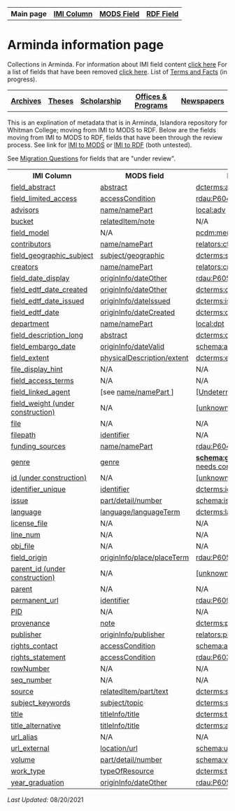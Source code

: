 <!DOCTYPE html>
<html>
<head>

</head>
<body>

<table style="width:100%">
  <tr>
    <th>Main page</th>
	<th><a href="IMI.md">IMI Column</a></th>
    <th><a href="MODS.md">MODS Field</a></th>
    <th><a href="RDF.md">RDF Field</a></th>
  </tr>
<table>

 <h1>Arminda information page</h1> 
  
<p>Collections in Arminda. For information about IMI field content <a href="imi.field.content.md">click here</a> For a list of fields that have been removed <a href="fields.removed.md">click here</a>. List of <a href="Islandora.8.terms.md">Terms and Facts</a> (in progress).</p>
   <tr>
    <th><a href="Archives.md">Archives</a></th>
	<th><a href="Theses.md">Theses</a></th>
    <th><a href="scholarship.md">Scholarship</a></th>
    <th><a href="Offices&Programs.md">Offices & Programs</a></th>
	<th><a href="Newspapers.md">Newspapers</a></th>
  </tr>
 </table>
  
</table>
<p>This is an explination of metadata that is in Arminda, Islandora repository for Whitman College; moving from IMI to MODS to RDF. Below are the fields moving from IMI to MODS to RDF, fields that have been through the review process. See link for  <a href="IMItoMODS.md">IMI to MODS</a> or <a href="IMItoRDF.md">IMI to RDF</a> (both untested).</p> 
<p>See <a href="migration questions.md">Migration Questions</a> for fields that are "under review".</p>
<table>
  <tr>
    <th>IMI Column</th>
    <th>MODS field</th>
    <th>RDF field</th>
  </tr>
  <tr>
    <td><a href="abstract.md" class ="magic-button" title="ARMINDA Use: A summary of the resource, primarily used with scholarship objects">field_abstract</a></td>
    <td><a href="mods.abstract.md" class ="magic-button" title="Definition: A summary of the content of the resource" >abstract</a></td>
    <td><a href="rdf.abstract.md" class ="magic-button" title="Definition: A summary of the resource">dcterms:abstract </a></td>
  </tr>
   <tr>
    <td><a href="access_condition.md" class ="magic-button" title="ARMINDA Use: Field that indicates item may be accessed by only current Whitman affiliates (netID holders)" >field_limited_access</a></td>
    <td><a href="mods.access_condition.md" class ="magic-button" title="Definition: Information about restrictions imposed on access to a resource.">accessCondition</a></td>
    <td><a href="rdf.rdau.p60496.md" class ="magic-button" title="Definition: Relates a resource to limitations placed on access to a resource">rdau:P60496</a></td>
  </tr>
   <tr>
    <td><a href="advisor.md" class ="magic-button" title="ARMINDA Use: A person under whose supervision a student develops and/or presents an academic paper or project, including theses and capstone projects.">advisors</a></td>
    <td><a href="mods.name.md" class ="magic-button" title="Definition: The name of a person, organization, or event (conference, meeting, etc.) associated in some way with the resource ">name/namePart</a></td>
    <td><a href="rdf.field_linked_agent.md" class ="magic-button" title="Definition: Generic Advisor term.">local:adv</a></td>
  </tr>
  <tr>
    <td><a href="imi.bucket.md" class ="magic-button" title="ARMINDA Use: BePress inherited field which indicated the collection --bucket-- an item is associated with">bucket</a></td>
    <td><a href="mods.relateditem_note.md" class ="magic-button" title="Definition: Information that identifies other resources related to the one being described">relatedItem/note</a></td>
    <td>N/A</td>
  </tr>
  <tr>
    <td><a href="cmodel.md" class ="magic-button" title="Tells what content model the file is -- audio, image.etc;  tells what type of file for Islandora to expect. ">field_model</a></td>
    <td>N/A</td>
    <td><a href="rdf.pcdm_memberOf.md" class ="magic-button" title="Definition: Links from an Object or Collection to a containing Object or Collection.">pcdm:memberOf</a></td>
  </tr>
  <tr>
    <td><a href="contributors.md" class ="magic-button" title="identifies the entity or entities that made contributions to the creation of the resource but whose contributions are secondary to any person or organization specified in the creator(s) field. ">contributors</a></td>
    <td><a href="mods.name.md" class ="magic-button" title="Definition: The name of a person, organization, or event (conference, meeting, etc.) associated in some way with the resource">name/namePart</a></td>
    <td><a href="rdf.field_linked_agent.md" class ="magic-button" title="identifies the entity or entities that made contributions to the creation of the resource but whose contributions are secondary to any person or organization specified in the creator(s) field. ">relators:ctb</a></td>
  </tr>
  <tr>
    <td><a href="coverage_spatial.md" class ="magic-button" title="ARMINDA Use: Geographic subject headings">field_geographic_subject</a></td>
    <td><a href="mods.subject_geographic.md" class ="magic-button" title="Definition: A term or phrase representing the primary topic(s) on which a work is focused">subject/geographic</a></td>
    <td><a href="rdf.dcterms_spatial.md" class ="magic-button" title="Definition: Spatial characteristics of the resource.">dcterms:spatial</a></td>
  </tr>
   <tr>
    <td><a href="creators.md" class ="magic-button" title="ARMINDA Use: identifies the entity/entities primarily responsible for making the resource">creators</a></td>
    <td><a href="mods.name.md" class ="magic-button" title="Definition: The name of a person, organization, or event (conference, meeting, etc.) associated in some way with the resource">name/namePart</a></td>
    <td><a href="rdf.field_linked_agent.md" class ="magic-button" title="Definition: identifies the entity/entities primarily responsible for making the resource ">relators:cre</a></td>
  </tr>
    <tr>
		<td><a href="date.display.md" class ="magic-button" title="ARMINDA Use: Date of creation or publication of original object in human readable format for public viewing">field_date_display</a></td>
		<td><a href="mods.originInfo_dateOther.md" class ="magic-button" title="Definition: Information about the origin of the resource, including place of origin or publication, publisher/originator, and dates associated with the resource.">originInfo/dateOther</a></td>
		<td><a href="rdf.rdau.p60527.md" class ="magic-button" title="Definition: Relates a resource to a timespan that is the earliest associated with a resource">rdau:P60527</a></td>
  </tr>
   <tr>
    <td><a href="date.encoded.md" class ="magic-button" title="ARMINDA Use: Encoded date of creation or publication of the original object with qualifiers and date ranges when applicable">field_edtf_date_created</a></td>
		<td><a href="mods.originInfo_dateOther.md" class ="magic-button" title="Definition: Information about the origin of the resource, including place of origin or publication, publisher/originator, and dates associated with the resource.">originInfo/dateOther</a></td>
    <td><a href="rdf.dcterms.created.md" class ="magic-button" title="Definition: Date of creation of the resource. ">dcterms:created</a></td>
  </tr>  
   <tr>
		<td><a href="date_issued.md" class ="magic-button" title="ARMINDA Use: Issue date of the newspaper">field_edtf_date_issued</a></td>
		<td><a href="mods.originInfo_dateIssued.md" class ="magic-button" title="Definition: Information about the origin of the resource, including place of origin or publication, publisher/originator, and dates associated with the resource.">originInfo/dateIssued</a></td>
		<td><a href="rdf.dcterms.issued.md" class ="magic-button" title="Definition: Date of formal issuance of the resource.">dcterms:issued</a></td>
  </tr>
  <tr>
    <td><a href="date.sort.md" class ="magic-button" title="ARMINDA Use: Encoded date of creation or publication of the original object that strips out qualifiers and date ranges to allow us to sort on date in ARMINDA">field_edtf_date</a></td>
    <td><a href="mods.originInfo.dateCreated.md" class ="magic-button" title="Definition: Information about the origin of the resource, including place of origin or publication, publisher/originator, and dates associated with the resource.">originInfo/dateCreated</a></td>
    <td><a href="rdf.dcterms.date.md" class ="magic-button" title="Definition: A point or period of time associated with an event in the lifecycle of the resource.">dcterms:date</a></td>
  </tr>
  <tr>
    <td><a href="department.md" class ="magic-button" title="ARMINDA Use: College division in which the item is categorized">department</a></td>
    <td><a href="mods.name.md" class ="magic-button" title="Definition: The name of a person, organization, or event (conference, meeting, etc.) associated in some way with the resource">name/namePart</a></td>
    <td><a href="rdf.field_linked_agent.md" class ="magic-button" title="Definition: College division in which the item is categorized">local:dpt</a></td>
  </tr>
  <tr>
    <td><a href="description.md" class ="magic-button" title="Definition: An account of the resource, primarily used for archival objects">field_description_long</a></td>
    <td><a href="mods.abstract.md" class ="magic-button" title="Definition: A summary of the content of the resource">abstract</a></td>
    <td><a href="rdf.dcterms.description.md" class ="magic-button" title="An account of the resource.">dcterms:description</a></td>
  </tr>
  <tr>
    <td><a href="embargo_date.md" class ="magic-button" title="ARMINDA Use:Date when item is released for public viewing.">field_embargo_date</a></td>
    <td><a href="mods.originInfo_dateValid.md" class ="magic-button" title="Information about the origin of the resource, including place of origin or publication, publisher/originator, and dates associated with the resource. ">originInfo/dateValid</a></td>
    <td><a href="rdf.schema.availabilityStarts.md" class ="magic-button" title="Definition: The beginning of the availability of the product or service included in the offer.">schema:avalibilityStarts</a></td>
  </tr>
  <tr>
    <td><a href="field_extent.md" class ="magic-button" title="ARMINDA Use:Statement of the physical size or duration of the object, such as dimensions, number of items, pages, or running time.">field_extent</a></td>
    <td><a href="mods.physicalDescription.extent.md" class ="magic-button" title="Definition: Describes the physical characteristics of the resource.">physicalDescription/extent</a></td>
    <td><a href="rdf.dcterms.extent.md" class ="magic-button" title="Definition: The size or duration of the resource.">dcterms:extent</a></td>
  </tr>
  <tr>
	<td><a href="file_display_hint.md" class ="magic-button" title="Terms that will change how this resource is displayed">file_display_hint</a></td>
	<td>N/A</td>
	<td>N/A</td>
  </tr>
    <tr>
	<td><a href="field_access_terms.md" class ="magic-button" title="“Terms used to limit, restrict or coordinate access” - Islandora 8">field_access_terms</a></td>
	<td>N/A</td>
	<td class ="magic-button" title="[This I8 field will not be  mapped to RDF as it reproduces information in IMI/access_condition]">N/A</td>
  </tr>
  <tr>
    <td><a href="field_linked_agent.md" class ="magic-button" title="[definition]">field_linked_agent</a></td>
    <td>[see <a href=""mods.name.namePart>name/namePart </a>]</td>
    <td><a href="a href="rdf.field_linked_agent.md" class ="magic-button" title="[definition]">[Undetermined]</a></td>
  </tr>
  <tr>
	<td><a href="field_weight.md" class ="magic-button" title="[definition]">field_weight (under construction)</a></td>
	<td>N/A</td>
	<td><a href="" class ="magic-button" title="[definition]">[unknown]</a></td>
  </tr>
  <tr>
	<td><a href="file.md" class ="magic-button" title="Values contain field location of fields that are used to create Drupal Media">file </a></td>
	<td>N/A</td>
	<td>N/A</td>
  </tr>
    <tr>
    <td><a href="filepath.md" class ="magic-button" title="ARMINDA Use: Used in ARMIDNA as the filename of object; often times includes in ingest path for field - filename is in path  -- a place holder field that keeps track of where items are, and helps us distinguish between individual objects along with unique_identifier)">filepath</a></td>
    <td><a href="identifier.md" class ="magic-button" title="Definition: Contains a unique standard number or code that distinctively identifies a resource. ">identifier</a></td>
    <td>N/A</td>
  </tr>
    <tr>
    <td><a href="funding_sources.md" class ="magic-button" title="ARMINDA Use:Indicates institution or program that helped to fund research project">funding_sources</a></td>
    <td><a href="mods.name.md" class ="magic-button" title="Definition: The name of a person, organization, or event (conference, meeting, etc.) associated in some way with the resource">name/namePart</a></td>
    <td><a href="rdf.rdau.p60451.md" class ="magic-button" title="Definition: Relates a resource to an agent who sponsors some aspect of a resource.">rdau:P60451</a></td>
  </tr>
  <tr>
    <td><a href="genre.md" class ="magic-button" title="ARMINDA Use: A more detailed sub-type refining the broader Work Type element; provides a specific characterization of the nature or style of the original content source">genre</a></td>
    <td><a href="mods.genre.md" class ="magic-button" title="Definition: A term or terms that designate a category characterizing a particular style, form, or content, such as artistic, musical, literary composition, etc.">genre</a></td>
    <td><a href="rdf.schema.genre.md" class ="magic-button" title="Definition: Genre of the creative work, broadcast channel or group."><b>schema:genre</b> I8 mapping needs correcting</a></td>
  </tr>
  <tr>
	<td><a href="id.md" class ="magic-button" title="[definition]">id (under construction)</a></td>
	<td>N/A</td>
	<td><a href="" class ="magic-button" title="[definition]">[unknown]</a></td>
  </tr>
     <tr>
    <td><a href="identifier.unique.md" class ="magic-button" title="ARMINDA Use: Character string or number that clearly and uniquely identifies a digital object or resource. This field ensures that individual digital objects can be accessed, managed, stored, recalled, and used reliably.">identifier_unique</a></td>
    <td><a href="mods.identifier.md" class ="magic-button" title="Definition: Contains a unique standard number or code that distinctively identifies a resource.">identifier</a></td>
    <td><a href="rdf.dcterms.identifier.md" class ="magic-button" title="Definition: An unambiguous reference to the resource within a given context.">dcterms:identifier</a></td>
  </tr>
  <tr>
    <td><a href="issue_num.md" class ="magic-button" title="ARMINDA Use: Indicate issue number sequential order of volume">issue</a></td>
    <td><a href="mods.part.detail.number.md" class ="magic-button" title="Definition: Numbering and type of designation of the part in relation to the host/parent">part/detail/number</a></td>
    <td><a href="rdf.schema.issueNumber.md" class ="magic-button" title="Definition : Identifies the issue of publication; for example, "iii" or "2".">schema:issueNumber</a></td>
  </tr>
   <tr>
    <td><a href="language.md" class ="magic-button" title="ARMINDA Use:  the non-English language of the source content being described : applies to textual or spoken word (linguistic) content).">language</a></td>
    <td><a href="mods.language.languageTerm.md" class ="magic-button" title="Definition: A designation of the language in which the content of a resource is expressed.">language/languageTerm</a></td>
    <td><a href="rdf.dcterms.language.md" class ="magic-button" title="Definition: A language of the resource">dcterms:language</a></td>
  </tr>
  <tr>
    <td><a href="license_file.md" class ="magic-button" title="ARMINDA Use: Field used for ingest into ARMINDA. ">license_file</a></td>
    <td>N/A</td>
    <td>N/A</td>
  </tr>
  <tr>
    <td><a href="line_num.md" class ="magic-button" title="ARMINDA Use: The line_number is the CSV line number that the IMI module needs in order to keep the CSV in order.">line_num</a></td>
    <td>N/A</td>
    <td>N/A</td>
  </tr> 
   <tr>
    <td><a href="obj_file.md" class ="magic-button" title="ARMINDA Use: Tells where the file is when item is uploaded to Islandora">obj_file</a></td>
    <td>N/A</td>
    <td>N/A</td>
  </tr>  
   <tr>
    <td><a href="origin.md" class ="magic-button" title="ARMINDA Use: Provides place names associated with the creation or issuance of a resource. ">field_origin</a></td>
    <td><a href="mods.originInfo_place_placeTerm.md" class ="magic-button" title="Definition: Information about the origin of the resource, including place of origin or publication, publisher/originator, and dates associated with the resource.">originInfo/place/placeTerm</a></td>
    <td><a href="rdf.rdau.p60523.md" class ="magic-button" title="Definition: Relates a resource to a place from which a resource originate">rdau:P60523</a></td>
  </tr>
  <tr>
	<td><a href="parent.id.md" class ="magic-button" title="[definition]">parent_id (under construction)</a></td>
	<td>N/A</td>
	<td><a href="" class ="magic-button" title="[definition]">[unknown]</a></td>
  </tr>
  <tr>
    <td><a href="parent.md" class ="magic-button" title="ARMINDA Use: Tells  Islandora 7l the hierarchy of where an object lives ">parent</a></td>
    <td>N/A</td>
    <td>N/A</td>
  </tr>
   <tr>
    <td><a href="permanent_url.md" class ="magic-button" title="ARMINDA Use: Unique uri (uniform resource identifier) to the item">permanent_url</a></td>
    <td><a href="mods.identifier.md" class ="magic-button" title="Definition: Contains a unique standard number or code that distinctively identifies a resource.">identifier</a></td>
    <td><a href="rdf.rdau.p60919.md" class ="magic-button" title="Definition: Relates a resource to an appellation of resource that consists of a code, number, or other string, usually independent of natural language and social naming conventions, used to identify a resource">rdau:P60919</a></td>
  </tr>
  <tr>
    <td><a href="pid.md" class ="magic-button" title="ARMINDA Use: Persistent Identifier that is generated sequentially, and is  a unique identifier for Islandora 7">PID</a></td>
    <td>N/A</td>
    <td>N/A</td>
  </tr>
   <tr>
    <td><a href="provenance.md" class ="magic-button" title="ARMINDA Use:Contains provenance information about the object: [currently] donor information and/or when and how the object was acquired by Whitman College.">provenance</a></td>
    <td><a href="mods.note.md" class ="magic-button" title="Definition: General textual information relating to a resource.">note</a></td>
    <td><a href="rdf.dcterms.provenance.md" class ="magic-button" title="Definition: A statement of any changes in ownership and custody of the resource since its creation that are significant for its authenticity, integrity, and interpretation.">dcterms:provenance</a></td>
	</tr>
   <tr>
    <td><a href="publisher.md" class ="magic-button" title="ARMINDA Use: the name of the entity that published, printed, distributed, released, issued, or produced the resource.  This may be a formal publisher, or for unpublished materials, a university department or other corporate entity.">publisher</a></td>
    <td><a href="mods.originInfo_publisher.md" class ="magic-button" title="Definition: Information about the origin of the resource, including place of origin or publication, publisher/originator, and dates associated with the resource.">originInfo/publisher</a></td>
    <td><a href="rdf.field_linked_agent.md" class ="magic-button" title="Definition: A person or organization responsible for publishing, releasing, or issuing a resource. ">relators:pbl</a></td>
  </tr> 
   <tr>
    <td><a href="rights_contact.md" class ="magic-button" title="ARMINDA Use: HTML link to ARMINDA page linking to contact information for use by end users who wish to pursue required permissions for publication, dissemination, etc">rights_contact</a></td>
    <td><a href="mods.access_condition.md" class ="magic-button" title="Definition: Information about restrictions imposed on access to a resource.">accessCondition</a></td>
    <td><a href="rdf.schema.accessibilityControl.md" class ="magic-button" title="Definition: Identifies input methods that are sufficient to fully control the described resource (WebSchemas wiki lists possible values).">schema:accessibilityControl</a></td>
  </tr>
    <td><a href="rights_statement.md" class ="magic-button" title="ARMINDA Use: URL that indicates copyright and/or creative commons status supplemented with optional explanatory text. Can include free-text explanation of rights.">rights_statement</a></td>
    <td><a href="mods.access_condition.md" class ="magic-button" title="Definition: Information about restrictions imposed on access to a resource.">accessCondition</a></td>
    <td><a href="rdf.rdau.P60339.md" class ="magic-button" title="Definition: Relates a resource to a statement relating to anidentification or function of any agents responsible for the creation of, or who contributes to a realization of, the intellectual or artistic content of a resource.">rdau:P60339</a></td>
  </tr>
  <tr>
    <td><a href="rowNumber.md" class ="magic-button" title="ARMINDA Use: Row number that IMI ingest module needs in order to keep the CSV in order, used for newspapers. ">rowNumber</a></td>
    <td>N/A</td>
    <td>N/A</td>
  </tr>
  <tr>
    <td><a href="seq_number.md" class ="magic-button" title="ARMINDA Use: Sequential number that IMI ingest module needs in order to keep the CSV in order, used for newspapers.">seq_number</a></td>
    <td>N/A</td>
    <td>N/A</td>
  </tr>
  <tr>
    <td><a href="source.md" class ="magic-button" title="ARMINDA Use: A related resource from which the described resource is derived.">source</a></td>
    <td><a href="mods.relatedItem.part.text.md" class ="magic-button" title="Definition: Information that identifies other resources related to the one being described ">relatedItem/part/text</a></td>
    <td><a href="rdf.dcterms.source.md" class ="magic-button" title="Definition: A related resource from which the described resource is derived.">dcterms:source</a></td>
  </tr>
    <tr>
    <td><a href="subject.keywords.md" class ="magic-button" title="ARMINDA Use: Term(s) representing the primary topic(s) on which a work is focused.">subject_keywords</a></td>
    <td><a href="mods.subject.topic.md" class ="magic-button" title="Definition: A term or phrase representing the primary topic(s) on which a work is focused">subject/topic</a></td>
    <td><a href="rdf.dcterms.subject.md class ="magic-button" title="Definition: The topic of the resource.">dcterms:subject</a></td>
  </tr>
  <tr>
    <td><a href="title.md" class ="magic-button" title="ARMINDA Use: Name given to the resource or supplied title if one is absent">title</a></td>
    <td><a href="mods.titleInfo.title.md" class ="magic-button" title="Definition: A word, phrase, character, or group of characters, normally appearing in a resource, that names it or the work contained in it.">titleInfo/title</a></td>
    <td><a href="rdf.dcterms.title.md" class ="magic-button" title="Definition: A name given to the resource.">dcterms:title</a></td>
  </tr>
    <tr>
    <td><a href="title.alternative.md" class ="magic-button" title="ARMINDA Use:An alternative title of the described resource including abbreviations and translations">title_alternative</a></td>
    <td><a href="mods.titleInfo.title.md" class ="magic-button" title="Definition: A word, phrase, character, or group of characters, normally appearing in a resource, that names it or the work contained in it.">titleInfo/title</a></td>
    <td><a href="rdf.dcterms.alternative.md" class ="magic-button" title="Definition: An alternative name for the resource.">dcterms:alternative</a></td>
  </tr>
  <tr>
	<td><a href="url_alias.md" class ="magic-button" title="Reserved Workbench CSV column used for created and updating : similar to Permalink handle)">url_alias</a></td>
	<td>N/A</td>
	<td>N/A</td>
  </tr>
  <tr>
    <td><a href="url.external.md" class ="magic-button" title="ARMINDA Use: URL linking file content not hosted in ARMINDA to metadata record, in ARMINDA">url_external</a></td>
    <td><a href="mods.location_url.md" class ="magic-button" title="Definition: Identifies the institution or repository holding the resource, the physical location of the resource, and/or the electronic location in the form of the digital resource in the form of a URL.">location/url</a></td>
    <td><a href="rdf.schema.url.md" class ="magic-button" title="Definition: URL of the item. ">schema:url</a></td>
  </tr>
  <tr>
    <td><a href="volume_num.md" class ="magic-button" title="ARMINDA Use: Volume of newspaper">volume</a></td>
    <td><a href="mods.part_detail_number.md" class ="magic-button" title="Definition: Numbering and type of designation of the part in relation to the host/parent.">part/detail/number</a></td>
    <td><a href="rdf.schema.volumeNumber.md" class ="magic-button" title="Definition: Identifies the volume of publication or multi-part work; for example, "iii" or "2".">schema:volumeNumber</a></td>
  </tr>
  <tr>
    <td><a href="work_type.md" class ="magic-button" title="ARMINDA Use: Basic conceptual indication of the kind of object being described, using broad terms.">work_type</a></td>
    <td><a href="mods.typeOfResource.md" class ="magic-button" title="Definition: A term that specifies the characteristics and general type of content of the resource.">typeOfResource</a></td>
    <td><a href="rdf.dcterms.type.md" class ="magic-button" title="Definition: The nature or genre of the resource.">dcterms:type</a></td>
  </tr>
  <tr>
    <td><a href="graduation_year.md" class ="magic-button" title="ARMINDA Use: Year author graduated from Whitman College">year_graduation</a></td>
    <td><a href="mods.originInfo_dateOther.md" class ="magic-button" title="Definition: Information about the origin of the resource, including place of origin or publication, publisher/originator, and dates associated with the resource.">originInfo/dateOther</a></td>
    <td><a href="rdf.rdau.p60514.md" class ="magic-button" title="Definition: Relates a resource to a timespan during which an academic degree is conferred by a granting institution or faculty">rdau:P60514</td>
  </tr>
</table>
<dl>
	<p><i>Last Updated: </i>08/20/2021</p>
</dl>
</body>
</html>